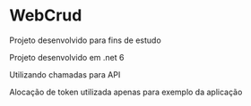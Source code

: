 # WebCrud
Projeto desenvolvido para fins de estudo

Projeto desenvolvido em .net 6

Utilizando chamadas para API

Alocação de token utilizada apenas para exemplo da aplicação
